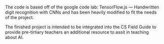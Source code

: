The code is based off of the google code lab: TensorFlow.js — Handwritten digit recognition with CNNs and has been heavily modified to fit the needs of the project.

The finished project is intended to be integrated into the CS Field Guide to provide pre-tirtiary teachers an additional resource to assit in teaching about AI.